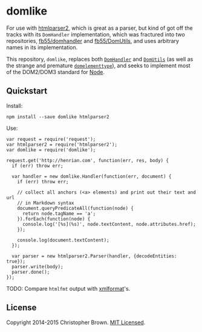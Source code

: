 # domlike

For use with [htmlparser2](https://github.com/fb55/htmlparser2), which is great as a parser, but kind of got off the tracks with its `DomHandler` implementation, which was fractured into two repositories, [fb55/domhandler](https://github.com/fb55/domhandler) and [fb55/DomUtils](https://github.com/fb55/DomUtils), and uses arbitrary names in its implementation.

This repository, `domlike`, replaces both [`DomHandler`](https://github.com/fb55/domhandler) and [`DomUtils`](https://github.com/fb55/DomUtils) (as well as the strange and premature [`domelementtype`](https://github.com/fb55/domelementtype)), and seeks to implement most of the DOM2/DOM3 standard for [Node](https://developer.mozilla.org/en-US/docs/Web/API/Node).

## Quickstart

Install:

    npm install --save domlike htmlparser2

Use:

    var request = require('request');
    var htmlparser2 = require('htmlparser2');
    var domlike = require('domlike');

    request.get('http://henrian.com', function(err, res, body) {
      if (err) throw err;

      var handler = new domlike.Handler(function(err, document) {
        if (err) throw err;

        // collect all anchors (<a> elements) and print out their text and url
        // in Markdown syntax
        document.queryPredicateAll(function(node) {
          return node.tagName == 'a';
        }).forEach(function(node) {
          console.log('[%s](%s)', node.textContent, node.attributes.href);
        });

        console.log(document.textContent);
      });

      var parser = new htmlparser2.Parser(handler, {decodeEntities: true});
      parser.write(body);
      parser.done();
    });


TODO: Compare `htmlfmt` output with [xmlformat](http://www.kitebird.com/software/xmlformat/)'s.


## License

Copyright 2014-2015 Christopher Brown. [MIT Licensed](http://chbrown.github.io/licenses/MIT/#2014-2015).
